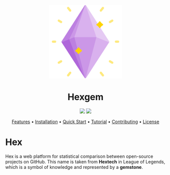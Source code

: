 <p align="center"> <img src=".github/assets/gem.png" width="230" alt="..."> </p>

<h1 align="center">
    Hexgem
</h1>

<p align="center">
    <a href="https://www.python.org/downloads/release/python-370/" title="python version"><img src="https://img.shields.io/badge/Python-3.7%2B-blue.svg"></a>
    <a href="#" title="Maintenance"><img src="https://img.shields.io/badge/Maintained-YES-green.svg"></a>
</p>

<p align="center">
    <a href="#introduction">Features</a> •
    <a href="#installation">Installation</a> •
    <a href="#quick-start">Quick Start</a> •
    <a href="#tutorial">Tutorial</a> •
    <a href="#contributing">Contributing</a> •
    <a href="#license">License</a>
</p>


# Hex

Hex is a web platform for statistical comparison between open-source projects on GitHub. This name is taken from **Hextech** in League of Legends, which is a symbol of knowledge and represented by a **gemstone**.
